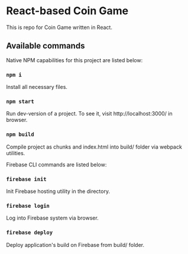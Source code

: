 # React-based Coin Game

This is repo for Coin Game written in React.

## Available commands

Native NPM capabilities for this project are listed below:

### `npm i`

Install all necessary files.

### `npm start`

Run dev-version of a project. To see it, visit http://localhost:3000/ in browser.

### `npm build`

Compile project as chunks and index.html into build/ folder via webpack utilities.

Firebase CLI commands are listed below:

### `firebase init`

Init Firebase hosting utility in the directory. 

### `firebase login`

Log into Firebase system via browser.

### `firebase deploy`

Deploy application's build on Firebase from build/ folder.

